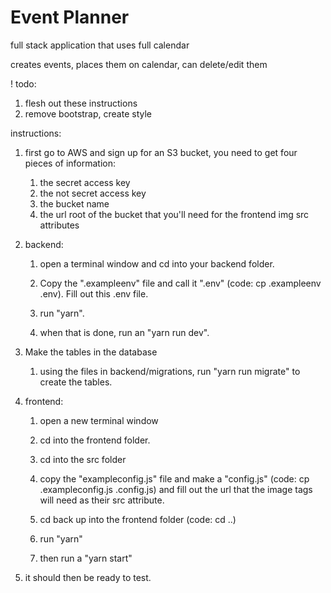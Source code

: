 # Event Planner

full stack application that uses full calendar

creates events, places them on calendar, can delete/edit them

! todo:
1. flesh out these instructions
1. remove bootstrap, create style

instructions: 

1. first go to AWS and sign up for an S3 bucket, you need to get four pieces of information:
    1. the secret access key
    1. the not secret access key
    1. the bucket name
    1. the url root of the bucket that you'll need for the frontend img src attributes

1. backend: 
    1. open a terminal window and cd into your backend folder.

    1. Copy the ".exampleenv" file and call it ".env" (code: cp .exampleenv .env). Fill out this .env file.

    1. run  "yarn". 

    1. when that is done, run an "yarn run dev".

1. Make the tables in the database
    1. using the files in backend/migrations, run "yarn run migrate" to create the tables. 

1. frontend:
    1. open a new terminal window 
    
    1. cd into the frontend folder. 

    1. cd into the src folder 
    
    1. copy the "exampleconfig.js" file and make a "config.js" (code: cp .exampleconfig.js .config.js) and fill out the url that the image tags will need as their src attribute. 

    1. cd back up into the frontend folder (code: cd ..)
    
    1. run "yarn" 

    1. then run a "yarn start"

1. it should then be ready to test.